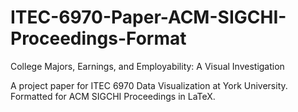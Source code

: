 # ITEC-6970-Paper-ACM-SIGCHI-Proceedings-Format

College Majors, Earnings, and Employability:  A Visual Investigation

A project paper for ITEC 6970 Data Visualization at York University. Formatted for ACM SIGCHI Proceedings in LaTeX.
